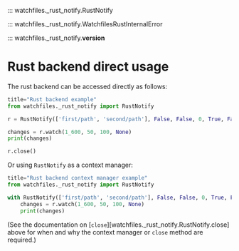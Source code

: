 ::: watchfiles._rust_notify.RustNotify

::: watchfiles._rust_notify.WatchfilesRustInternalError

::: watchfiles._rust_notify.__version__

# Rust backend direct usage

The rust backend can be accessed directly as follows:

```py
title="Rust backend example"
from watchfiles._rust_notify import RustNotify

r = RustNotify(['first/path', 'second/path'], False, False, 0, True, False)

changes = r.watch(1_600, 50, 100, None)
print(changes)

r.close()
```

Or using `RustNotify` as a context manager:

```py
title="Rust backend context manager example"
from watchfiles._rust_notify import RustNotify

with RustNotify(['first/path', 'second/path'], False, False, 0, True, False) as r:
    changes = r.watch(1_600, 50, 100, None)
    print(changes)
```

(See the documentation on [`close`][watchfiles._rust_notify.RustNotify.close] above for when and why the
context manager or `close` method are required.)
